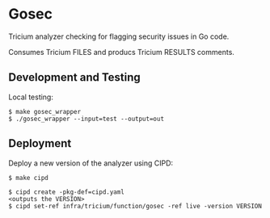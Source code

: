 # Gosec

Tricium analyzer checking for flagging security issues in Go code.

Consumes Tricium FILES and producs Tricium RESULTS comments.

## Development and Testing

Local testing:

```
$ make gosec_wrapper
$ ./gosec_wrapper --input=test --output=out
```

## Deployment

Deploy a new version of the analyzer using CIPD:

```
$ make cipd

$ cipd create -pkg-def=cipd.yaml
<outputs the VERSION>
$ cipd set-ref infra/tricium/function/gosec -ref live -version VERSION
```
